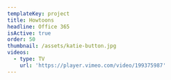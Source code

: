 ```yaml
---
templateKey: project
title: Howtoons
headline: Office 365
isActive: true
order: 50
thumbnail: /assets/katie-button.jpg
videos:
  - type: TV
    url: 'https://player.vimeo.com/video/199375987'
---
```


